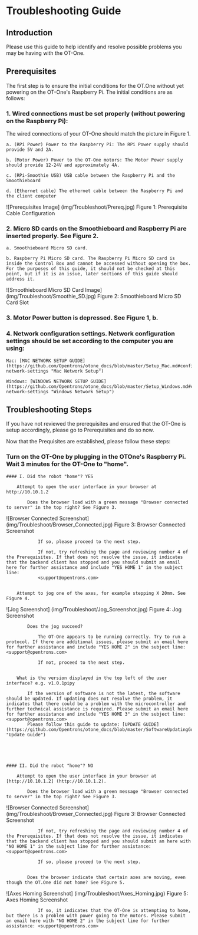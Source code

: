 
# Troubleshooting Guide


## Introduction

Please use this guide to help identify and resolve possible problems you may be having with the OT-One.



## Prerequisites

The first step is to ensure the initial conditions for the OT.One without yet powering on the OT-One's Raspberry Pi. The initial conditions are as follows:


### 1. Wired connections must be set properly (without powering on the Raspberry Pi):

The wired connections of your OT-One should match the picture in Figure 1.

	a. (RPi Power) Power to the Raspberry Pi: The RPi Power supply should provide 5V and 2A.

	b. (Motor Power) Power to the OT-One motors: The Motor Power supply should provide 12-24V and approximately 4A.

	c. (RPi-Smoothie USB) USB cable between the Raspberry Pi and the Smoothieboard

	d. (Ethernet cable) The ethernet cable between the Raspberry Pi and the client computer


![Prerequisites Image] (img/Troubleshoot/Prereq.jpg)
Figure 1: Prerequisite Cable Configuration


### 2. Micro SD cards on the Smoothieboard and Raspberry Pi are inserted properly. See Figure 2.

	a. Smoothieboard Micro SD card.

	b. Raspberry Pi Micro SD card. The Raspberry Pi Micro SD card is inside the Control Box and cannot be accessed without opening the box. For the purposes of this guide, it should not be checked at this point, but if it is an issue, later sections of this guide should address it.

![Smoothieboard Micro SD Card Image] (img/Troubleshoot/Smoothie_SD.jpg)
Figure 2: Smoothieboard Micro SD Card Slot


### 3. Motor Power button is depressed. See Figure 1, b.


### 4. Network configuration settings. Network configuration settings should be set according to the computer you are using:

	Mac: [MAC NETWORK SETUP GUIDE] (https://github.com/Opentrons/otone_docs/blob/master/Setup_Mac.md#configure-network-settings "Mac Network Setup")

	Windows: [WINDOWS NETWORK SETUP GUIDE] (https://github.com/Opentrons/otone_docs/blob/master/Setup_Windows.md#configure-network-settings "Windows Network Setup")





## Troubleshooting Steps

If you have not reviewed the prerequisites and ensured that the OT-One is setup accordingly, please go to Prerequisites and do so now.

Now that the Prequisites are established, please follow these steps:

### Turn on the OT-One by plugging in the OTOne's Raspberry Pi. Wait 3 minutes for the OT-One to "home".

	#### I. Did the robot "home"? YES

		Attempt to open the user interface in your browser at http://10.10.1.2
		
			Does the browser load with a green message "Browser connected to server" in the top right? See Figure 3.

![Browser Connected Screenshot] (img/Troubleshoot/Browser_Connected.jpg)
Figure 3: Browser Connected Screenshot

				If so, please proceed to the next step.

				If not, try refreshing the page and reviewing number 4 of the Prerequisites. If that does not resolve the issue, it indicates that the backend client has stopped and you should submit an email here for further assistance and include "YES HOME 1" in the subject line: 
				<support@opentrons.com>


		Attempt to jog one of the axes, for example stepping X 20mm. See Figure 4.

![Jog Screenshot] (img/Troubleshoot/Jog_Screenshot.jpg)
Figure 4: Jog Screenshot

			Does the jog succeed?

				The OT-One appears to be running correctly. Try to run a protocol. If there are additional issues, please submit an email here for further assistance and include "YES HOME 2" in the subject line: <support@opentrons.com>

				If not, proceed to the next step.


		What is the version displayed in the top left of the user interface? e.g. v1.0.1pipy

			If the version of software is not the latest, the software should be updated. If updating does not resolve the problem, it indicates that there could be a problem with the microcontroller and further technical assistance is required. Please submit an email here for further assistance and include "YES HOME 3" in the subject line: <support@opentrons.com>
			Please follow this guide to update: [UPDATE GUIDE] (https://github.com/Opentrons/otone_docs/blob/master/SoftwareUpdatingGuide.md "Update Guide")





	#### II. Did the robot "home"? NO

		Attempt to open the user interface in your browser at [http://10.10.1.2] (http://10.10.1.2).
		
			Does the browser load with a green message "Browser connected to server" in the top right? See Figure 3.

![Browser Connected Screenshot] (img/Troubleshoot/Browser_Connected.jpg)
Figure 3: Browser Connected Screenshot

				If not, try refreshing the page and reviewing number 4 of the Prerequisites. If that does not resolve the issue, it indicates that the backend client has stopped and you should submit an here with "NO HOME 1" in the subject line for further assistance: <support@opentrons.com>

				If so, please proceed to the next step.


			Does the browser indicate that certain axes are moving, even though the OT.One did not home? See Figure 5.

![Axes Homing Screenshot] (img/Troubleshoot/Axes_Homing.jpg)
Figure 5: Axes Homing Screenshot

				If so, it indicates that the OT-One is attempting to home, but there is a problem with power going to the motors. Please submit an email here with "NO HOME 2" in the subject line for further assistance: <support@opentrons.com>





